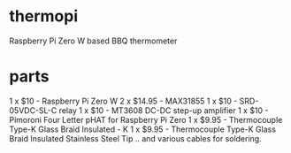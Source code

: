 # thermopi
Raspberry Pi Zero W based BBQ thermometer

# parts
1 x $10 - Raspberry Pi Zero W
2 x $14.95 - MAX31855
1 x $10 - SRD-05VDC-SL-C relay
1 x $10 - MT3608 DC-DC step-up amplifier
1 x $10 - Pimoroni Four Letter pHAT for Raspberry Pi Zero
1 x $9.95 - Thermocouple Type-K Glass Braid Insulated - K
1 x $9.95 - Thermocouple Type-K Glass Braid Insulated Stainless Steel Tip
.. and various cables for soldering.

